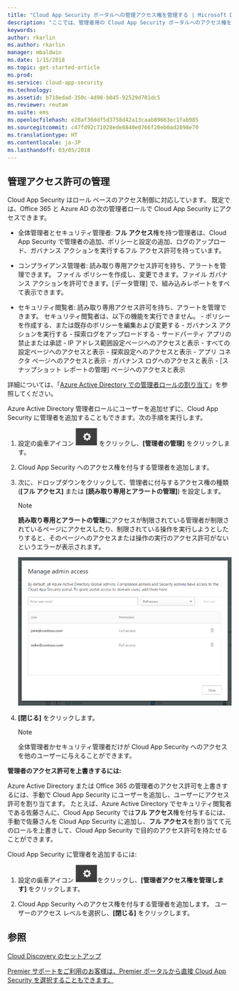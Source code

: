 ```yaml
---
title: "Cloud App Security ポータルへの管理アクセス権を管理する | Microsoft Docs"
description: "ここでは、管理者用の Cloud App Security ポータルへのアクセス権を設定する手順について説明します。"
keywords: 
author: rkarlin
ms.author: rkarlin
manager: mbaldwin
ms.date: 1/15/2018
ms.topic: get-started-article
ms.prod: 
ms.service: cloud-app-security
ms.technology: 
ms.assetid: b718edad-350c-4d90-b045-92529d701dc5
ms.reviewer: reutam
ms.suite: ems
ms.openlocfilehash: e20af36ddf5d3758d42a13caab89663ec1fab985
ms.sourcegitcommit: c47fd92c71028ede8840e0766f20eb0ad2898e70
ms.translationtype: HT
ms.contentlocale: ja-JP
ms.lasthandoff: 03/05/2018
---
```

## <a name="managing-admin-access"></a>管理アクセス許可の管理

Cloud App Security はロール ベースのアクセス制御に対応しています。 既定では、Office 365 と Azure AD の次の管理者ロールで Cloud App Security にアクセスできます。

- 全体管理者とセキュリティ管理者: **フル アクセス**権を持つ管理者は、Cloud App Security で管理者の追加、ポリシーと設定の追加、ログのアップロード、ガバナンス アクションを実行するフル アクセス許可を持っています。

- コンプライアンス管理者: 読み取り専用アクセス許可を持ち、アラートを管理できます。 ファイル ポリシーを作成し、変更できます。ファイル ガバナンス アクションを許可できます。[データ管理] で、組み込みレポートをすべて表示できます。 

- セキュリティ閲覧者: 読み取り専用アクセス許可を持ち、アラートを管理できます。 セキュリティ閲覧者は、以下の機能を実行できません。
      - ポリシーを作成する、または既存のポリシーを編集および変更する 
      - ガバナンス アクションを実行する 
      - 探索ログをアップロードする
      - サードパーティ アプリの禁止または承認
      - IP アドレス範囲設定ページへのアクセスと表示
      - すべての設定ページへのアクセスと表示 
      - 探索設定へのアクセスと表示 
      - アプリ コネクタ ページへのアクセスと表示
      - ガバナンス ログへのアクセスと表示 
      - [スナップショット レポートの管理] ページへのアクセスと表示 

詳細については、「[Azure Active Directory での管理者ロールの割り当て](https://docs.microsoft.com/en-us/azure/active-directory/active-directory-assign-admin-roles)」を参照してください。

Azure Active Directory 管理者ロールにユーザーを追加せずに、Cloud App Security に管理者を追加することもできます。次の手順を実行します。

1. 設定の歯車アイコン ![設定アイコン](./media/settings-icon.png "設定アイコン") をクリックし、**[管理者の管理]** をクリックします。 

2. Cloud App Security へのアクセス権を付与する管理者を追加します。
  
      
3. 次に、ドロップダウンをクリックして、管理者に付与するアクセス権の種類 (**[フル アクセス]** または **[読み取り専用とアラートの管理]**) を設定します。

     >[!NOTE]
      >**読み取り専用とアラートの管理**にアクセスが制限されている管理者が制限されているページにアクセスしたり、制限されている操作を実行しようとしたりすると、そのページへのアクセスまたは操作の実行のアクセス許可がないというエラーが表示されます。

   ![管理者アクセスの管理](./media/manage-admin-access.png "管理者アクセスの管理")  

4. **[閉じる]** をクリックします。  

   >[!NOTE]
    >全体管理者かセキュリティ管理者だけが Cloud App Security へのアクセスを他のユーザーに与えることができます。
  
**管理者のアクセス許可を上書きするには:**

Azure Active Directory または Office 365 の管理者のアクセス許可を上書きするには、手動で Cloud App Security にユーザーを追加し、ユーザーにアクセス許可を割り当てます。
たとえば、Azure Active Directory でセキュリティ閲覧者である佐藤さんに、Cloud App Security では**フル アクセス**権を付与するには、手動で佐藤さんを Cloud App Security に追加し、**フル アクセス**を割り当てて元のロールを上書きして、Cloud App Security で目的のアクセス許可を持たせることができます。 


Cloud App Security に管理者を追加するには:
1. 設定の歯車アイコン ![設定アイコン](./media/settings-icon.png "設定アイコン")をクリックし、**[管理者アクセス権を管理します]** をクリックします。 

2. Cloud App Security へのアクセス権を付与する管理者を追加します。 ユーザーのアクセス レベルを選択し、**[閉じる]** をクリックします。



## <a name="see-also"></a>参照  
[Cloud Discovery のセットアップ](set-up-cloud-discovery.md)   

[Premier サポートをご利用のお客様は、Premier ポータルから直接 Cloud App Security を選択することもできます。](https://premier.microsoft.com/)  
  
  